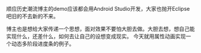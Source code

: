 顺应历史潮流博主的demo应该都会用Android Studio开发，大家也抛开Eclipse吧旧的不去新的不来。

博主也是想给大家传递一个思想，面对效果不要怕大胆去做。大胆去想，想自己能实现什么，还差什么，如何去让自己的设想变成现实。 
今天就用属性动画实现一个动态多阶段进度条的例子。

